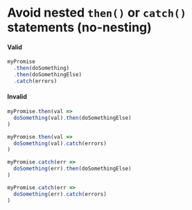 # Avoid nested `then()` or `catch()` statements (no-nesting)

#### Valid

```js
myPromise
  .then(doSomething)
  .then(doSomethingElse)
  .catch(errors)
```

#### Invalid

```js
myPromise.then(val =>
  doSomething(val).then(doSomethingElse)
)

myPromise.then(val =>
  doSomething(val).catch(errors)
)

myPromise.catch(err =>
  doSomething(err).then(doSomethingElse)
)

myPromise.catch(err =>
  doSomething(err).catch(errors)
)
```
